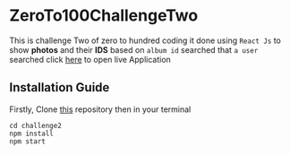 # ZeroTo100ChallengeTwo
This is challenge Two of zero to hundred coding it done using `React Js` to show __photos__ and their __IDS__ based on `album id` searched that ``a user`` searched click [here](https://zeroto100challenge2.netlify.app/) to open live Application
## Installation Guide
Firstly, Clone [this](https://github.com/nahimanajz/ZeroTo100ChallengeTwo.git) repository then in your terminal
```
cd challenge2
npm install
npm start

```